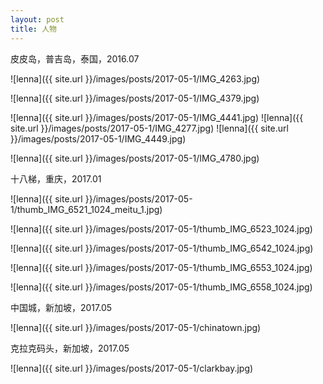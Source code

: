 ```yaml
---
layout: post
title: 人物
---
```



<!--<img class="inline pull-right" src="/images/posts/IMG_4263.jpg" alt="1" />-->


<p>
皮皮岛，普吉岛，泰国，2016.07
</p>
![lenna]({{ site.url }}/images/posts/2017-05-1/IMG_4263.jpg)

![lenna]({{ site.url }}/images/posts/2017-05-1/IMG_4379.jpg)

![lenna]({{ site.url }}/images/posts/2017-05-1/IMG_4441.jpg)
![lenna]({{ site.url }}/images/posts/2017-05-1/IMG_4277.jpg)
![lenna]({{ site.url }}/images/posts/2017-05-1/IMG_4449.jpg)

![lenna]({{ site.url }}/images/posts/2017-05-1/IMG_4780.jpg)

<p>
十八梯，重庆，2017.01
</p>

![lenna]({{ site.url }}/images/posts/2017-05-1/thumb_IMG_6521_1024_meitu_1.jpg)


![lenna]({{ site.url }}/images/posts/2017-05-1/thumb_IMG_6523_1024.jpg)

![lenna]({{ site.url }}/images/posts/2017-05-1/thumb_IMG_6542_1024.jpg)

![lenna]({{ site.url }}/images/posts/2017-05-1/thumb_IMG_6553_1024.jpg)

![lenna]({{ site.url }}/images/posts/2017-05-1/thumb_IMG_6558_1024.jpg)
<p>
中国城，新加坡，2017.05
</p>

![lenna]({{ site.url }}/images/posts/2017-05-1/chinatown.jpg)
<p>
克拉克码头，新加坡，2017.05
</p>

![lenna]({{ site.url }}/images/posts/2017-05-1/clarkbay.jpg)


